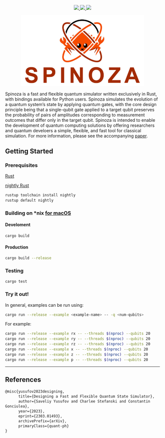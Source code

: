 <p align="center">
  <!-- Tests -->
  <a href="https://github.com/QuState/spinoza/actions/workflows/rust.yml">
    <img src="https://img.shields.io/github/actions/workflow/status/PennyLaneAI/PennyLane/tests.yml?branch=master&style=flat-square" />
  </a>
  <!-- CodeCov -->
  <a href="https://app.codecov.io/gh/QuState/spinoza">
    <img src="https://img.shields.io/codecov/c/github/QuState/spinoza?style=flat-square&logo=codecov" />
  </a>
  <!-- Docs -->
  <a href="https://qustate.github.io/spinoza">
    <img src="https://img.shields.io/badge/docs-passing-brightgreen" />
  </a>
</p>

<p align="center">
<img src="assets/logo.png" width="400">
</p>

Spinoza is a fast and flexible quantum simulator written exclusively in Rust,
with bindings available for Python users. Spinoza simulates the evolution of a
quantum system’s state by applying quantum gates, with the core design
principle being that a single-qubit gate applied to a target qubit preserves
the probability of pairs of amplitudes corresponding to measurement outcomes
that differ only in the target qubit. Spinoza is intended to enable the
development of quantum computing solutions by offering researchers and quantum
develoers a simple, flexible, and fast tool for classical simulation. For more
information, please see the accompanying
[paper](https://arxiv.org/pdf/2303.01493.pdf).

## Getting Started

### Prerequisites

[Rust](https://www.rust-lang.org/learn/get-started)

[nightly Rust](https://rust-lang.github.io/rustup/concepts/channels.html)
```bash
rustup toolchain install nightly
rustup default nightly
```

### Building on *nix [for macOS](INSTALL.md)

#### Develoment
```bash
cargo build
```

#### Production
```bash
cargo build --release
```

### Testing
```bash
cargo test
```

### Try it out!

In general, examples can be run using:
```bash
cargo run --release --example <example-name> -- -q <num-qubits>
```

For example:
```bash
cargo run --release --example rx -- --threads $(nproc) --qubits 20
cargo run --release --example ry -- --threads $(nproc) --qubits 20
cargo run --release --example rz -- --threads $(nproc) --qubits 20
cargo run --release --example x -- --threads $(nproc) --qubits 20
cargo run --release --example z -- --threads $(nproc) --qubits 20
cargo run --release --example p -- --threads $(nproc) --qubits 20
```

___

## References
```
@misc{yusufov2023designing,
      title={Designing a Fast and Flexible Quantum State Simulator},
      author={Saveliy Yusufov and Charlee Stefanski and Constantin Gonciulea},
      year={2023},
      eprint={2303.01493},
      archivePrefix={arXiv},
      primaryClass={quant-ph}
}
```
